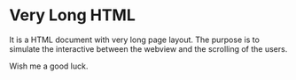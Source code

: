 # Very Long HTML

It is a HTML document with very long page layout.
The purpose is to simulate the interactive between the webview and the scrolling of the users.

Wish me a good luck.

